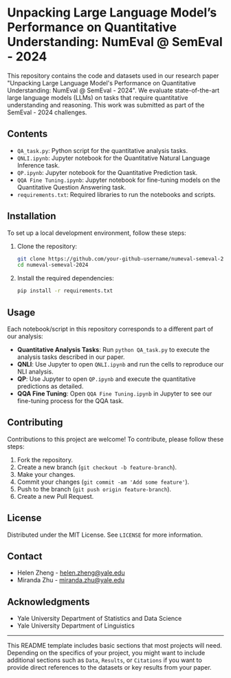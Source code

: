 # Unpacking Large Language Model’s Performance on Quantitative Understanding: NumEval @ SemEval - 2024

This repository contains the code and datasets used in our research paper "Unpacking Large Language Model's Performance on Quantitative Understanding: NumEval @ SemEval - 2024". We evaluate state-of-the-art large language models (LLMs) on tasks that require quantitative understanding and reasoning. This work was submitted as part of the SemEval - 2024 challenges.

## Contents

- `QA_task.py`: Python script for the quantitative analysis tasks.
- `QNLI.ipynb`: Jupyter notebook for the Quantitative Natural Language Inference task.
- `QP.ipynb`: Jupyter notebook for the Quantitative Prediction task.
- `QQA Fine Tuning.ipynb`: Jupyter notebook for fine-tuning models on the Quantitative Question Answering task.
- `requirements.txt`: Required libraries to run the notebooks and scripts.

## Installation

To set up a local development environment, follow these steps:

1. Clone the repository:
   ```bash
   git clone https://github.com/your-github-username/numeval-semeval-2024.git
   cd numeval-semeval-2024
   ```

2. Install the required dependencies:
   ```bash
   pip install -r requirements.txt
   ```

## Usage

Each notebook/script in this repository corresponds to a different part of our analysis:

- **Quantitative Analysis Tasks**: Run `python QA_task.py` to execute the analysis tasks described in our paper.
- **QNLI**: Use Jupyter to open `QNLI.ipynb` and run the cells to reproduce our NLI analysis.
- **QP**: Use Jupyter to open `QP.ipynb` and execute the quantitative predictions as detailed.
- **QQA Fine Tuning**: Open `QQA Fine Tuning.ipynb` in Jupyter to see our fine-tuning process for the QQA task.

## Contributing

Contributions to this project are welcome! To contribute, please follow these steps:

1. Fork the repository.
2. Create a new branch (`git checkout -b feature-branch`).
3. Make your changes.
4. Commit your changes (`git commit -am 'Add some feature'`).
5. Push to the branch (`git push origin feature-branch`).
6. Create a new Pull Request.

## License

Distributed under the MIT License. See `LICENSE` for more information.

## Contact

- Helen Zheng - helen.zheng@yale.edu
- Miranda Zhu - miranda.zhu@yale.edu

## Acknowledgments

- Yale University Department of Statistics and Data Science
- Yale University Department of Linguistics

---

This README template includes basic sections that most projects will need. Depending on the specifics of your project, you might want to include additional sections such as `Data`, `Results`, or `Citations` if you want to provide direct references to the datasets or key results from your paper.
